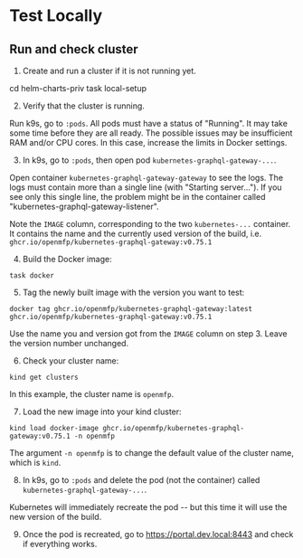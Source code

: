# Test Locally

## Run and check cluster

1. Create and run a cluster if it is not running yet.

cd helm-charts-priv
task local-setup

2. Verify that the cluster is running.

Run k9s, go to `:pods`. All pods must have a status of "Running".
It may take some time before they are all ready. The possible issues may be insufficient RAM and/or CPU cores. In this case, increase the limits in Docker settings.

3. In k9s, go to `:pods`, then open pod `kubernetes-graphql-gateway-...`.

Open container `kubernetes-graphql-gateway-gateway` to see the logs.
The logs must contain more than a single line (with "Starting server...").
If you see only this single line, the problem might be in the container called "kubernetes-graphql-gateway-listener".

Note the `IMAGE` column, corresponding to the two `kubernetes-...` container. It contains the name and the currently used version of the build, i.e.
`ghcr.io/openmfp/kubernetes-graphql-gateway:v0.75.1`

4. Build the Docker image:
```
task docker
```

5. Tag the newly built image with the version you want to test:
```
docker tag ghcr.io/openmfp/kubernetes-graphql-gateway:latest ghcr.io/openmfp/kubernetes-graphql-gateway:v0.75.1
```
Use the name you and version got from the `IMAGE` column on step 3. Leave the version number unchanged.

6. Check your cluster name:
```
kind get clusters
```
In this example, the cluster name is `openmfp`.

7. Load the new image into your kind cluster:
```
kind load docker-image ghcr.io/openmfp/kubernetes-graphql-gateway:v0.75.1 -n openmfp
```
The argument `-n openmfp` is to change the default value of the cluster name, which is `kind`.

8. In k9s, go to `:pods` and delete the pod (not the container) called `kubernetes-graphql-gateway-...`.

Kubernetes will immediately recreate the pod -- but this time it will use the new version of the build.

9. Once the pod is recreated, go to https://portal.dev.local:8443 and check if everything works.
